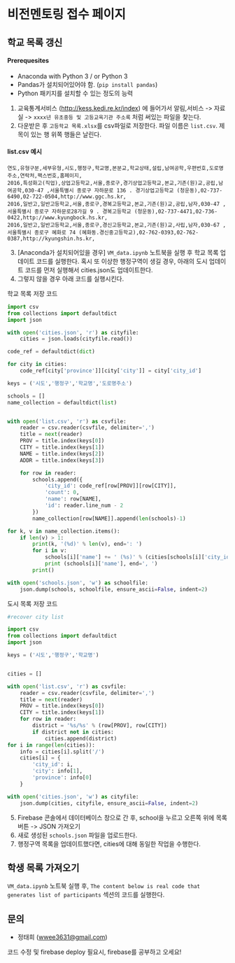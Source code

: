 # 비전멘토링 접수 페이지

## 학교 목록 갱신

#### Prerequesites
* Anaconda with Python 3 / or Python 3
* Pandas가 설치되어있어야 함. (`pip install pandas`)
* Python 패키지를 설치할 수 있는 정도의 능력

1. 교육통계서비스 (http://kess.kedi.re.kr/index) 에 들어가서 알림,서비스 -> 자료실 -> `xxxx년 유초중등 및 고등교육기관 주소록` 처럼 써있는 파일을 찾는다.
2. 다운받은 후 `고등학교 목록.xlsx`를 csv파일로 저장한다. 파일 이름은 `list.csv`. 제목이 있는 행 위쪽 행들은 날린다.

#### list.csv 예시
```
연도,유형구분,세부유형,시도,행정구,학교명,본분교,학교상태,설립,남여공학,우편번호,도로명주소,연락처,팩스번호,홈페이지,
2016,특성화고(직업),상업고등학교,서울,종로구,경기상업고등학교,본교,기존(원)교,공립,남여공학,030-47 ,서울특별시 종로구 자하문로 136 . 경기상업고등학교 (청운동),02-737-6490,02-722-0504,http://www.ggc.hs.kr,
2016,일반고,일반고등학교,서울,종로구,경복고등학교,본교,기존(원)교,공립,남자,030-47 ,서울특별시 종로구 자하문로28가길 9 . 경복고등학교 (청운동),02-737-4471,02-736-0422,http://www.kyungbock.hs.kr,
2016,일반고,일반고등학교,서울,종로구,경신고등학교,본교,기존(원)교,사립,남자,030-67 ,서울특별시 종로구 혜화로 74 (혜화동.경신중고등학교),02-762-0393,02-762-0387,http://kyungshin.hs.kr,
```

3. [Anaconda가 설치되어있을 경우] `VM_data.ipynb` 노트북을 실행 후 학교 목록 업데이트 코드를 실행한다. 혹시 또 이상한 행정구역이 생길 경우, 아래의 도시 업데이트 코드를 먼저 실행해서 cities.json도 업데이트한다.
4. 그렇지 않을 경우 아래 코드를 실행시킨다.

학교 목록 저장 코드
```python
import csv
from collections import defaultdict
import json

with open('cities.json', 'r') as cityfile:
    cities = json.loads(cityfile.read())

code_ref = defaultdict(dict)

for city in cities:
    code_ref[city['province']][city['city']] = city['city_id']

keys = ('시도','행정구','학교명','도로명주소')

schools = []
name_collection = defaultdict(list)


with open('list.csv', 'r') as csvfile:
    reader = csv.reader(csvfile, delimiter=',')
    title = next(reader)
    PROV = title.index(keys[0])
    CITY = title.index(keys[1])
    NAME = title.index(keys[2])
    ADDR = title.index(keys[3])

    for row in reader:
        schools.append({
            'city_id': code_ref[row[PROV]][row[CITY]],
            'count': 0,
            'name': row[NAME],
            'id': reader.line_num - 2
        })
        name_collection[row[NAME]].append(len(schools)-1)

for k, v in name_collection.items():
    if len(v) > 1:
        print(k, '(%d)' % len(v), end=': ')
        for i in v:
            schools[i]['name'] += ' (%s)' % (cities[schools[i]['city_id']]['city'])
            print (schools[i]['name'], end=', ')
        print()

with open('schools.json', 'w') as schoolfile:
    json.dump(schools, schoolfile, ensure_ascii=False, indent=2)
```

도시 목록 저장 코드
```python
#recover city list

import csv
from collections import defaultdict
import json

keys = ('시도','행정구','학교명')


cities = []

with open('list.csv', 'r') as csvfile:
    reader = csv.reader(csvfile, delimiter=',')
    title = next(reader)
    PROV = title.index(keys[0])
    CITY = title.index(keys[1])
    for row in reader:
        district = '%s/%s' % (row[PROV], row[CITY])
        if district not in cities:
            cities.append(district)
for i in range(len(cities)):
    info = cities[i].split('/')
    cities[i] = {
        'city_id': i,
        'city': info[1],
        'province': info[0]
    }

with open('cities.json', 'w') as cityfile:
    json.dump(cities, cityfile, ensure_ascii=False, indent=2)
```

5. Firebase 콘솔에서 데이터베이스 창으로 간 후, school을 누르고 오른쪽 위에 목록 버튼 -> JSON 가져오기
6. 새로 생성된 `schools.json` 파일을 업로드한다.
7. 행정구역 목록을 업데이트했다면, cities에 대해 동일한 작업을 수행한다.

## 학생 목록 가져오기

`VM_data.ipynb` 노트북 실행 후, `The content below is real code that generates list of participants` 섹션의 코드를 실행한다.

## 문의
* 정태희 (wwee3631@gmail.com)

코드 수정 및 firebase deploy 필요시, firebase를 공부하고 오세요!
